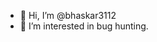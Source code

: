 - 👋 Hi, I’m @bhaskar3112
- 👀 I’m interested in bug hunting.


<!---
bhaskar3112/bhaskar3112 is a ✨ special ✨ repository because its `README.md` (this file) appears on your GitHub profile.
You can click the Preview link to take a look at your changes.
--->
